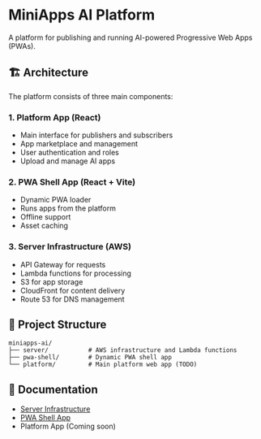 # MiniApps AI Platform

A platform for publishing and running AI-powered Progressive Web Apps (PWAs).

## 🏗️ Architecture

The platform consists of three main components:

### 1. Platform App (React)
- Main interface for publishers and subscribers
- App marketplace and management
- User authentication and roles
- Upload and manage AI apps

### 2. PWA Shell App (React + Vite)
- Dynamic PWA loader
- Runs apps from the platform
- Offline support
- Asset caching

### 3. Server Infrastructure (AWS)
- API Gateway for requests
- Lambda functions for processing
- S3 for app storage
- CloudFront for content delivery
- Route 53 for DNS management

## 📁 Project Structure
```
miniapps-ai/
├── server/           # AWS infrastructure and Lambda functions
├── pwa-shell/        # Dynamic PWA shell app
└── platform/         # Main platform web app (TODO)
```

## 📝 Documentation

- [Server Infrastructure](server/README.md)
- [PWA Shell App](pwa-shell/README.md)
- Platform App (Coming soon) 